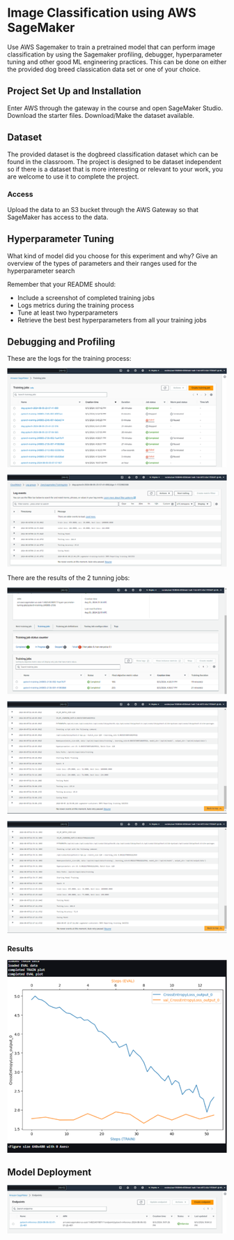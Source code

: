 # Image Classification using AWS SageMaker

Use AWS Sagemaker to train a pretrained model that can perform image classification by using the Sagemaker profiling, debugger, hyperparameter tuning and other good ML engineering practices. This can be done on either the provided dog breed classication data set or one of your choice.

## Project Set Up and Installation
Enter AWS through the gateway in the course and open SageMaker Studio. 
Download the starter files.
Download/Make the dataset available. 

## Dataset
The provided dataset is the dogbreed classification dataset which can be found in the classroom.
The project is designed to be dataset independent so if there is a dataset that is more interesting or relevant to your work, you are welcome to use it to complete the project.

### Access
Upload the data to an S3 bucket through the AWS Gateway so that SageMaker has access to the data. 

## Hyperparameter Tuning
What kind of model did you choose for this experiment and why? Give an overview of the types of parameters and their ranges used for the hyperparameter search

Remember that your README should:
- Include a screenshot of completed training jobs
- Logs metrics during the training process
- Tune at least two hyperparameters
- Retrieve the best best hyperparameters from all your training jobs

## Debugging and Profiling

These are the logs for the training process:

![TrainingJobs](./ScreenShots/TranningLogs/TrainingJobCompleted.png)

![TrainingMetrics](./ScreenShots/TranningLogs/dog-pytorch-2024-08-05-23-57-41-000.png)

There are the results of the 2 tunning jobs:

![TunningJobs](./ScreenShots/TunnerLogs/HyperparametersTuningJobs.png)

![TunningMetric1](./ScreenShots/TunnerLogs/pytorch-training-240805-2136-001-410838b8.png)

![TunningMetric2](./ScreenShots/TunnerLogs/pytorch-training-240805-2136-002-1ea47b7f.png)

### Results

![CrossEntropyLoss](./ScreenShots/CrossEntropyLoss.png)

## Model Deployment

![EndPoint](./ScreenShots/EndPoint.png)
